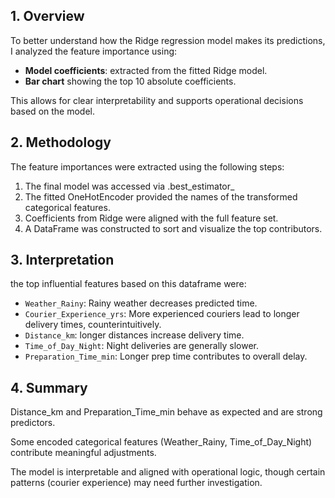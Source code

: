 ## 1. Overview

To better understand how the Ridge regression model makes its predictions, I analyzed the feature importance using:

- **Model coefficients**: extracted from the fitted Ridge model.
- **Bar chart** showing the top 10 absolute coefficients.

This allows for clear interpretability and supports operational decisions based on the model.

## 2. Methodology

The feature importances were extracted using the following steps:

1. The final model  was accessed via .best_estimator_
2. The fitted OneHotEncoder provided the names of the transformed categorical features.
3. Coefficients from Ridge were aligned with the full feature set.
4. A DataFrame was constructed to sort and visualize the top contributors.

## 3. Interpretation

the top influential features based on this dataframe were:
- `Weather_Rainy`: Rainy weather decreases predicted time.
- `Courier_Experience_yrs`: More experienced couriers lead to longer delivery times, counterintuitively.
- `Distance_km`: longer distances increase delivery time.
- `Time_of_Day_Night`: Night deliveries are generally slower.
- `Preparation_Time_min`: Longer prep time contributes to overall delay.

## 4. Summary

Distance_km and Preparation_Time_min behave as expected and are strong predictors.

Some encoded categorical features (Weather_Rainy, Time_of_Day_Night) contribute meaningful adjustments.

The model is interpretable and aligned with operational logic, though certain patterns (courier experience) may need further investigation.